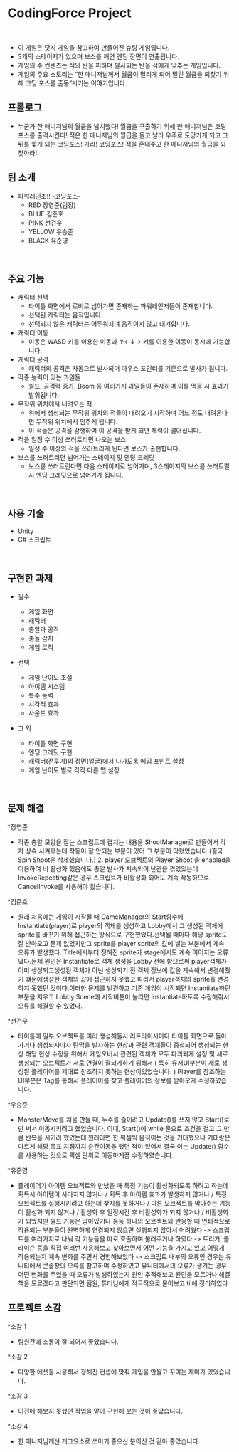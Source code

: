 # CodingForce Project
</br>

- 이 게임은 닷지 게임을 참고하여 만들어진 슈팅 게임입니다.
- 3개의 스테이지가 있으며 보스를 깨면 엔딩 장면이 연출됩니다.
- 게임의 주 컨텐츠는 적의 탄을 피하며 발사되는 탄을 적에게 맞추는 게임입니다.
- 게임의 주요 스토리는 “한 매니저님께서 월급이 밀리게 되어 밀린 월급을 되찾기 위해 코딩 포스를 출동”시키는 이야기입니다.

## 프롤로그

- 누군가 한 매니저님의 월급을 납치했다!
  월급을 구출하기 위해 한 매니저님은 코딩포스를 출격시킨다!
  적은 한 매니저님의 월급을 들고 날라 우주로 도망가게 되고 그 뒤를 쫓게 되는 코딩포스!
  가라! 코딩포스! 적을 혼내주고 한 매니저님의 월급을 되찾아라!

## 팀 소개

* 파워레인조!! -코딩포스-
  - RED 장영준(팀장)
  - BLUE 김준호
  - PINK 선건우
  - YELLOW 우승준
  - BLACK 유준영

</br>

## 주요 기능

* 캐릭터 선택
    - 타이틀 화면에서 로비로 넘어가면 존재하는 파워레인저들이 존재합니다.
    - 선택된 캐릭터는 움직입니다.
    - 선택되지 않은 캐릭터는 어두워지며 움직이지 않고 대기합니다.
* 캐릭터 이동
    - 이동은 WASD 키를 이용한 이동과 ↑←↓→ 키를 이용한 이동이 동시에 가능합니다.
* 캐릭터 공격
    - 캐릭터의 공격은 자동으로 발사되며 마우스 포인터를 기준으로 발사가 됩니다.
* 각종 능력이 있는 과일들
    - 쉴드, 공격력 증가, Boom 등 여러가지 과일들이 존재하며 이를 먹을 시 효과가 발휘됩니다.
* 무작위 위치에서 내려오는 적
    - 위에서 생성되는 무작위 위치의 적들이 내려오기 시작하며 어느 정도 내려온다면 무작위 위치에서 멈추게 됩니다.
    - 이 적들은 공격을 감행하며 이 공격을 받게 되면 체력이 떨어집니다.
* 적을 일정 수 이상 쓰러트리면 나오는 보스
    - 일정 수 이상의 적을 쓰러트리게 된다면 보스가 출현합니다.
* 보스를 쓰러트리면 넘어가는 스테이지 및 엔딩 크레딧
    - 보스를 쓰러트린다면 다음 스테이지로 넘어가며, 3스테이지의 보스를 쓰러트릴 시 엔딩 크레딧으로 넘어가게 됩니다.

</br>

##  사용 기술

  * Unity
  * C# 스크립트

</br>

## 구현한 과제

  * 필수
    - 게임 화면
    - 캐릭터
    - 총알과 공격
    - 충돌 감지
    - 게임 로직

  * 선택
    - 게임 난이도 조절
    - 아이템 시스템
    - 특수 능력
    - 시각적 효과
    - 사운드 효과

  * 그 외
    - 타이틀 화면 구현
    - 엔딩 크레딧 구현
    - 캐릭터(전투기)의 정면(얼굴)에서 나가도록 에임 포인트 설정
    - 게임 난이도 별로 각각 다른 맵 설정

</br>

## 문제 해결

*장영준
  - 각종 총알 모양을 잡는 스크립트에 겹치는 내용을 ShootManager로 만들어서 각자 상속 시켜봤는데 작동이 잘 안되는 부분이 있어 그 부분이 막혔었습니다.(결국 Spin Shoot은 삭제했습니다.) 2. player 오브젝트의 Player Shoot 을 enabled을 이용하여 비 활성화 했음에도 총알 발사가 지속되어 난관을 겪었었는데 InvokeRepeating같은 경우 스크립트가 비활성화 되어도 계속 작동하므로 CancelInvoke를 사용해야 됬습니다.

*김준호
  - 원래 처음에는 게임이 시작될 때 GameManager의 Start함수에 Instantiate(player)로 player의 객체를 생성하고 Lobby에서 그 생성된 객체에 sprite를 바꾸기 위해 접근하는 방식으로 구현했었다.선택될 때마다 해당 sprite도 잘 받아오고 문제 없었지만그 sprite를 player sprite의 값에 넣는 부분에서 계속 오류가 발생했다. Title에서부터 정해진 sprite가 stage에서도 계속 이어지는 오류였다.문제 원인은 Instantiate로 객체 생성을 Lobby 전에 함으로써 player객체가 이미 생성되고생성된 객체가 아닌 생성되기 전 객체 정보에 값을 계속해서 변경해줬기 떄문에생성한 객체의 값에 접근하지 못했고 따라서 player객체의 sprite를 변경하지 못했던 것이다.이러한 문제를 발견하고 기존 게임이 시작되면 Instantiate하던 부분을 지우고 Lobby Scene에 시작버튼이 눌리면 Instantiate하도록 수정해줘서 오류를 해결할 수 있었다.
  
*선건우
  - 타이틀에 일부 오브젝트를 미리 생성해둘시 리트라이시마다 타이틀 화면으로 돌아가거나 생성되자마자 탄막을 발사하는 현상과 관련 객채들이 중첩되어 생성되는 현상 해당 현상 수정을 위해서 게임오버시 관련된 객채가 모두 파괴되게 설정 및 새로 생성되는 오브젝트가 서로 연결이 잘되게하기 위해서 ( 특히 유저UI부분이 새로 생성된 플레이어를 제대로 참조하지 못하는 현상이있었습니다. ) Player를 참조하는 UI부분은 Tag를 통해서 플레이어를 찾고 플레이어의 정보를 받아오게 수정하였습니다. 
  
*우승준
  - MonsterMove를 처음 만들 때, 누수를 줄이려고 Update()를 쓰지 않고 Start()로만 써서 이동시키려고 했었습니다.
이때, Start()에 while 문으로 조건을 걸고 그 만큼 반복을 시키려 했었는데 원래라면 한 픽셀씩 움직이는 것을 기대했으나 기대랑은 다르게 해당 목표 지점까지 순간이동을 했던 적이 있어서 결국 이는 Update() 함수를 사용하는 것으로 픽셀 단위로 이동하게끔 수정하였습니다.
  
*유준영
  - 플레이어가 아이템 오브젝트와 만났을 때 특정 기능이 활성화되도록 하려고 하는데 획득시 아이템이 사라지지 않거나 / 획득 후 아이템 효과가 발생하지 않거나 / 특정 오브젝트를 실행시키려고 하는데 찾지를 못하거나 / 다른 오브젝트를 막아주는 기능이 활성화 되지 않거나 / 활성화 후 일정시간 후 비활성화가 되지 않거나 / 비활성화가 되었지만 쉴드 기능은 남아있거나 등등 하나의 오브젝트와 반응할 때 연쇄적으로 작용되는 부분들이 완벽하게 연결되지 않으면 실행되지 않아서 어려웠다
-> 스크립트를 여러가지로 나눠 각 기능들을 따로 호출하여 불러주거나 하였다
-> 트리거, 콜라이슨 등을 직접 여러번 사용해보고 찾아보면서 어떤 기능을 가지고 있고 어떻게 작용되는지 계속 변화를 주면서 경험해보았다
-> 스크립트 내부의 오류인 경우는 유니티에서 콘솔창의 오류를 참고하며 수정하였고 유니티에서의 오류가 생기는 경우 어떤 변화를 주었을 때 오류가 발생하였는지 원인 추적해보고 원인을 모르거나 해결책을 모르겠다고 판단되면 팀원, 튜터님에게 적극적으로 물어보고 til에 정리하였다
  

## 프로젝트 소감

*소감 1
  - 팀원간에 소통이 잘 되어서 좋았습니다.

*소감 2
  - 다양한 에셋을 사용해서 정해진 컨셉에 맞춰 게임을 만들고 꾸미는 재미가 있었습니다.
  
*소감 3
  - 이전에 해보지 못했던 작업을 맡아 구현해 보는 것이 좋았습니다.

*소감 4
  - 한 매니저님께선 개그요소로 쓰이기 좋으신 분이신 것 같아 좋았습니다.

<br/>
